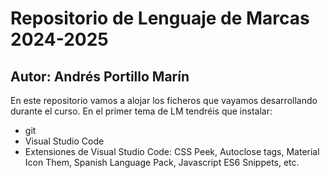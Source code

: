 # Repositorio de Lenguaje de Marcas 2024-2025
## Autor: Andrés Portillo Marín
En este repositorio vamos a alojar los ficheros que vayamos desarrollando durante el curso. En el primer tema de LM tendréis que instalar:
- git
- Visual Studio Code
- Extensiones de Visual Studio Code: CSS Peek, Autoclose tags, Material Icon Them, Spanish Language Pack, Javascript ES6 Snippets, etc.